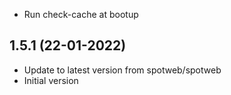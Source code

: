 - Run check-cache at bootup

## 1.5.1 (22-01-2022)
- Update to latest version from spotweb/spotweb
- Initial version

